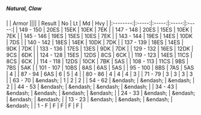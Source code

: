 ##### Natural, Claw

|      | Armor ||||
| Result | No | Lt | Md | Hvy |
|:--------:|:-----:|:-----:|:-----:|:-----:|
| 149 - 150 | 20ES | 15EK | 10EK | 7EK |
| 147 - 148 | 20ES | 15ES | 10EK | 7EK |
| 145 - 146 | 19ES | 15ES | 10ES | 7EK |
| 143 - 144 | 19ES | 14ES | 10DK | 7DS |
| 140 - 142 | 18ES | 14EK | 10DK | 7DK |
| 137 - 139 | 18ES | 14ES | 9DK | 7DK |
| 133 - 136 | 17ES | 13ES | 9DK | 7DK |
| 129 - 132 | 16ES | 12DK | 9CS | 6DK |
| 124 - 128 | 15ES | 12DS | 8CS | 6CK |
| 119 - 123 | 14ES | 11CS | 8CS | 6CK |
| 114 - 118 | 12DS | 10CK | 7BK | 5AS |
| 108 - 113 | 11CS | 9BS | 7BS | 5AK |
| 101 - 107 | 10BS | 8AS | 6AS | 5AS |
| 95 - 100 | 8BS | 7AS | 5AS | 4 |
| 87 - 94 | 6AS | 6 | 5 | 4 |
| 80 - 86 | 4 | 4 | 4 | 3 |
| 71 - 79 | 3 | 3 | 3 | 3 |
| 63 - 70 | &endash;  | 1 | 2 | 2 |
| 54 - 62 | &endash;  | &endash;  | &endash;  | 2 |
| 44 - 53 | &endash;  | &endash;  | &endash;  | &endash;  |
| 34 - 43 | &endash;  | &endash;  | &endash;  | &endash;  |
| 24 - 33 | &endash;  | &endash;  | &endash;  | &endash;  |
| 13 - 23 | &endash;  | &endash;  | &endash;  | &endash;  |
| 1 - F | F | F | F | F |
